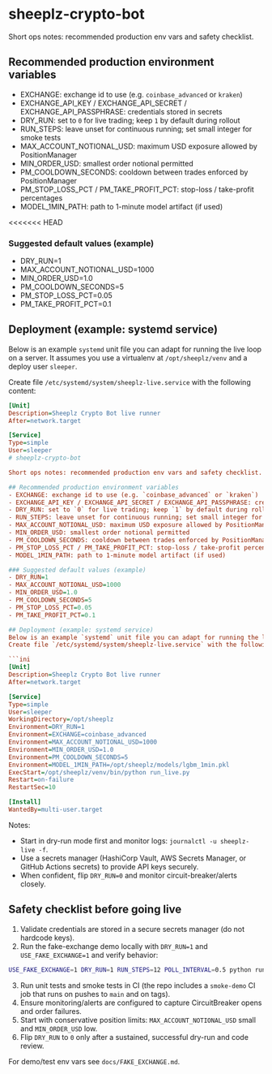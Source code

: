 # sheeplz-crypto-bot

Short ops notes: recommended production env vars and safety checklist.

## Recommended production environment variables
- EXCHANGE: exchange id to use (e.g. `coinbase_advanced` or `kraken`)
- EXCHANGE_API_KEY / EXCHANGE_API_SECRET / EXCHANGE_API_PASSPHRASE: credentials stored in secrets
- DRY_RUN: set to `0` for live trading; keep `1` by default during rollout
- RUN_STEPS: leave unset for continuous running; set small integer for smoke tests
- MAX_ACCOUNT_NOTIONAL_USD: maximum USD exposure allowed by PositionManager
- MIN_ORDER_USD: smallest order notional permitted
- PM_COOLDOWN_SECONDS: cooldown between trades enforced by PositionManager
- PM_STOP_LOSS_PCT / PM_TAKE_PROFIT_PCT: stop-loss / take-profit percentages
- MODEL_1MIN_PATH: path to 1-minute model artifact (if used)

<<<<<<< HEAD
### Suggested default values (example)
- DRY_RUN=1
- MAX_ACCOUNT_NOTIONAL_USD=1000
- MIN_ORDER_USD=1.0
- PM_COOLDOWN_SECONDS=5
- PM_STOP_LOSS_PCT=0.05
- PM_TAKE_PROFIT_PCT=0.1

## Deployment (example: systemd service)
Below is an example `systemd` unit file you can adapt for running the live loop on a server. It assumes you use a virtualenv at `/opt/sheeplz/venv` and a deploy user `sleeper`.

Create file `/etc/systemd/system/sheeplz-live.service` with the following content:

```ini
[Unit]
Description=Sheeplz Crypto Bot live runner
After=network.target

[Service]
Type=simple
User=sleeper
# sheeplz-crypto-bot

Short ops notes: recommended production env vars and safety checklist.

## Recommended production environment variables
- EXCHANGE: exchange id to use (e.g. `coinbase_advanced` or `kraken`)
- EXCHANGE_API_KEY / EXCHANGE_API_SECRET / EXCHANGE_API_PASSPHRASE: credentials stored in secrets
- DRY_RUN: set to `0` for live trading; keep `1` by default during rollout
- RUN_STEPS: leave unset for continuous running; set small integer for smoke tests
- MAX_ACCOUNT_NOTIONAL_USD: maximum USD exposure allowed by PositionManager
- MIN_ORDER_USD: smallest order notional permitted
- PM_COOLDOWN_SECONDS: cooldown between trades enforced by PositionManager
- PM_STOP_LOSS_PCT / PM_TAKE_PROFIT_PCT: stop-loss / take-profit percentages
- MODEL_1MIN_PATH: path to 1-minute model artifact (if used)

### Suggested default values (example)
- DRY_RUN=1
- MAX_ACCOUNT_NOTIONAL_USD=1000
- MIN_ORDER_USD=1.0
- PM_COOLDOWN_SECONDS=5
- PM_STOP_LOSS_PCT=0.05
- PM_TAKE_PROFIT_PCT=0.1

## Deployment (example: systemd service)
Below is an example `systemd` unit file you can adapt for running the live loop on a server. It assumes you use a virtualenv at `/opt/sheeplz/venv` and a deploy user `sleeper`.
Create file `/etc/systemd/system/sheeplz-live.service` with the following content:

```ini
[Unit]
Description=Sheeplz Crypto Bot live runner
After=network.target

[Service]
Type=simple
User=sleeper
WorkingDirectory=/opt/sheeplz
Environment=DRY_RUN=1
Environment=EXCHANGE=coinbase_advanced
Environment=MAX_ACCOUNT_NOTIONAL_USD=1000
Environment=MIN_ORDER_USD=1.0
Environment=PM_COOLDOWN_SECONDS=5
Environment=MODEL_1MIN_PATH=/opt/sheeplz/models/lgbm_1min.pkl
ExecStart=/opt/sheeplz/venv/bin/python run_live.py
Restart=on-failure
RestartSec=10

[Install]
WantedBy=multi-user.target
```

Notes:
- Start in dry-run mode first and monitor logs: `journalctl -u sheeplz-live -f`.
- Use a secrets manager (HashiCorp Vault, AWS Secrets Manager, or GitHub Actions secrets) to provide API keys securely.
- When confident, flip `DRY_RUN=0` and monitor circuit-breaker/alerts closely.

## Safety checklist before going live
1. Validate credentials are stored in a secure secrets manager (do not hardcode keys).
2. Run the fake-exchange demo locally with `DRY_RUN=1` and `USE_FAKE_EXCHANGE=1` and verify behavior:

```bash
USE_FAKE_EXCHANGE=1 DRY_RUN=1 RUN_STEPS=12 POLL_INTERVAL=0.5 python run_live.py
```

3. Run unit tests and smoke tests in CI (the repo includes a `smoke-demo` CI job that runs on pushes to `main` and on tags).
4. Ensure monitoring/alerts are configured to capture CircuitBreaker opens and order failures.
5. Start with conservative position limits: `MAX_ACCOUNT_NOTIONAL_USD` small and `MIN_ORDER_USD` low.
6. Flip `DRY_RUN` to `0` only after a sustained, successful dry-run and code review.

For demo/test env vars see `docs/FAKE_EXCHANGE.md`.
